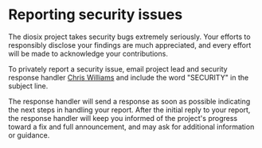# Reporting security issues

The diosix project takes security bugs extremely seriously. Your efforts to responsibly disclose your findings are much appreciated, and every effort will be made to acknowledge your contributions.

To privately report a security issue, email project lead and security response handler [Chris Williams](mailto:diodesign@tuta.io) and include the word "SECURITY" in the subject line.

The response handler will send a response as soon as possible indicating the next steps in handling your report. After the initial reply to your report, the response handler will keep you informed of the project's progress toward a fix and full announcement, and may ask for additional information or guidance.
